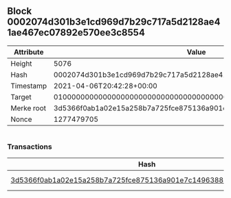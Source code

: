 ## Block 0002074d301b3e1cd969d7b29c717a5d2128ae41ae467ec07892e570ee3c8554

Attribute | Value
--- | ---
Height | 5076
Hash | 0002074d301b3e1cd969d7b29c717a5d2128ae41ae467ec07892e570ee3c8554
Timestamp | 2021-04-06T20:42:28+00:00
Target | 0100000000000000000000000000000000000000000000000000000000000000
Merke root | 3d5366f0ab1a02e15a258b7a725fce875136a901e7c14963887dc98b39c3c1a6
Nonce | 1277479705

```

```

### Transactions

Hash | Amount
--- | ---
[3d5366f0ab1a02e15a258b7a725fce875136a901e7c14963887dc98b39c3c1a6](3d5366f0ab1a02e15a258b7a725fce875136a901e7c14963887dc98b39c3c1a6.md) | 10.00000000 SKEPTI 
